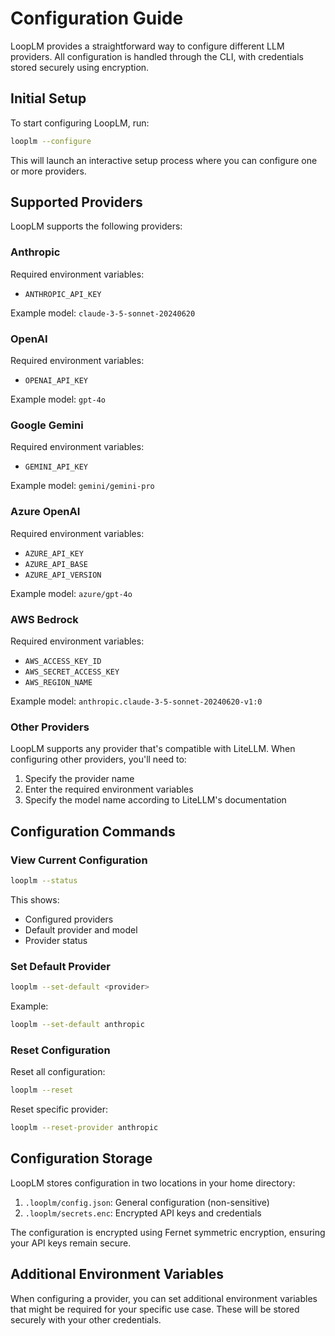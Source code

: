 # Configuration Guide

LoopLM provides a straightforward way to configure different LLM providers. All configuration is handled through the CLI, with credentials stored securely using encryption.

## Initial Setup

To start configuring LoopLM, run:

```bash
looplm --configure
```

This will launch an interactive setup process where you can configure one or more providers.

## Supported Providers

LoopLM supports the following providers:

### Anthropic
Required environment variables:
- `ANTHROPIC_API_KEY`

Example model: `claude-3-5-sonnet-20240620`

### OpenAI
Required environment variables:
- `OPENAI_API_KEY`

Example model: `gpt-4o`

### Google Gemini
Required environment variables:
- `GEMINI_API_KEY`

Example model: `gemini/gemini-pro`

### Azure OpenAI
Required environment variables:
- `AZURE_API_KEY`
- `AZURE_API_BASE`
- `AZURE_API_VERSION`

Example model: `azure/gpt-4o`

### AWS Bedrock
Required environment variables:
- `AWS_ACCESS_KEY_ID`
- `AWS_SECRET_ACCESS_KEY`
- `AWS_REGION_NAME`

Example model: `anthropic.claude-3-5-sonnet-20240620-v1:0`

### Other Providers
LoopLM supports any provider that's compatible with LiteLLM. When configuring other providers, you'll need to:

1. Specify the provider name
2. Enter the required environment variables
3. Specify the model name according to LiteLLM's documentation

## Configuration Commands

### View Current Configuration

```bash
looplm --status
```

This shows:
- Configured providers
- Default provider and model
- Provider status

### Set Default Provider

```bash
looplm --set-default <provider>
```

Example:
```bash
looplm --set-default anthropic
```

### Reset Configuration

Reset all configuration:
```bash
looplm --reset
```

Reset specific provider:
```bash
looplm --reset-provider anthropic
```

## Configuration Storage

LoopLM stores configuration in two locations in your home directory:

1. `.looplm/config.json`: General configuration (non-sensitive)
2. `.looplm/secrets.enc`: Encrypted API keys and credentials

The configuration is encrypted using Fernet symmetric encryption, ensuring your API keys remain secure.

## Additional Environment Variables

When configuring a provider, you can set additional environment variables that might be required for your specific use case. These will be stored securely with your other credentials.